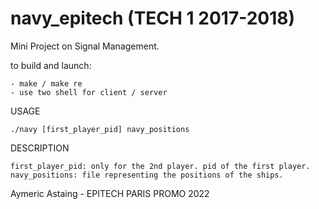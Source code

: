 # navy_epitech (TECH 1 2017-2018)

Mini Project on Signal Management.

to build and launch:

    - make / make re
    - use two shell for client / server

USAGE
    
    ./navy [first_player_pid] navy_positions
    
DESCRIPTION
    
    first_player_pid: only for the 2nd player. pid of the first player.
    navy_positions: file representing the positions of the ships.

Aymeric Astaing - EPITECH PARIS PROMO 2022
